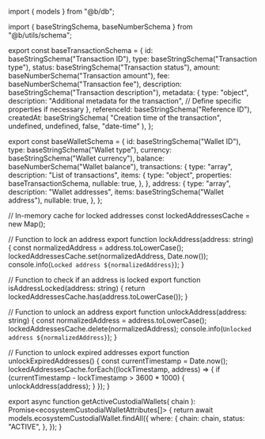 import { models } from "@b/db";

import { baseStringSchema, baseNumberSchema } from "@b/utils/schema";

export const baseTransactionSchema = {
  id: baseStringSchema("Transaction ID"),
  type: baseStringSchema("Transaction type"),
  status: baseStringSchema("Transaction status"),
  amount: baseNumberSchema("Transaction amount"),
  fee: baseNumberSchema("Transaction fee"),
  description: baseStringSchema("Transaction description"),
  metadata: {
    type: "object",
    description: "Additional metadata for the transaction",
    // Define specific properties if necessary
  },
  referenceId: baseStringSchema("Reference ID"),
  createdAt: baseStringSchema(
    "Creation time of the transaction",
    undefined,
    undefined,
    false,
    "date-time"
  ),
};

export const baseWalletSchema = {
  id: baseStringSchema("Wallet ID"),
  type: baseStringSchema("Wallet type"),
  currency: baseStringSchema("Wallet currency"),
  balance: baseNumberSchema("Wallet balance"),
  transactions: {
    type: "array",
    description: "List of transactions",
    items: {
      type: "object",
      properties: baseTransactionSchema,
      nullable: true,
    },
  },
  address: {
    type: "array",
    description: "Wallet addresses",
    items: baseStringSchema("Wallet address"),
    nullable: true,
  },
};

// In-memory cache for locked addresses
const lockedAddressesCache = new Map();

// Function to lock an address
export function lockAddress(address: string) {
  const normalizedAddress = address.toLowerCase();
  lockedAddressesCache.set(normalizedAddress, Date.now());
  console.info(`Locked address ${normalizedAddress}`);
}

// Function to check if an address is locked
export function isAddressLocked(address: string) {
  return lockedAddressesCache.has(address.toLowerCase());
}

// Function to unlock an address
export function unlockAddress(address: string) {
  const normalizedAddress = address.toLowerCase();
  lockedAddressesCache.delete(normalizedAddress);
  console.info(`Unlocked address ${normalizedAddress}`);
}

// Function to unlock expired addresses
export function unlockExpiredAddresses() {
  const currentTimestamp = Date.now();
  lockedAddressesCache.forEach((lockTimestamp, address) => {
    if (currentTimestamp - lockTimestamp > 3600 * 1000) {
      unlockAddress(address);
    }
  });
}

export async function getActiveCustodialWallets(
  chain
): Promise<ecosystemCustodialWalletAttributes[]> {
  return await models.ecosystemCustodialWallet.findAll({
    where: {
      chain: chain,
      status: "ACTIVE",
    },
  });
}
